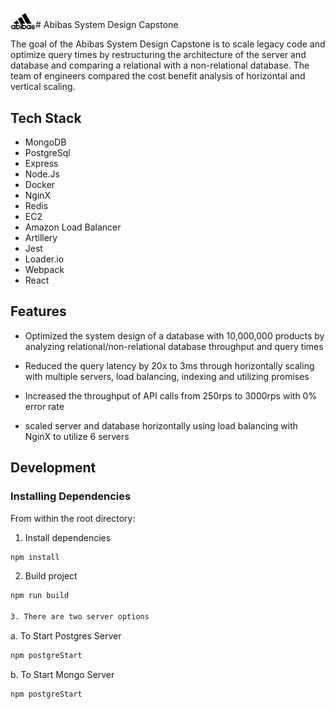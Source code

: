 # <img src="abibas.jpg" align="left" width="40" height="40"> 
<br/>
# Abibas System Design Capstone

The goal of the Abibas System Design Capstone is to scale legacy code and optimize query times by restructuring the architecture of the server and database and comparing a relational with a non-relational database. The team of engineers compared the cost benefit analysis of horizontal and vertical scaling. 


## Tech Stack

- MongoDB
- PostgreSql
- Express
- Node.Js
- Docker
- NginX
- Redis
- EC2
- Amazon Load Balancer
- Artillery
- Jest
- Loader.io
- Webpack
- React

## Features 

- Optimized the system design of a database with 10,000,000 products by analyzing relational/non-relational database throughput and query times

- Reduced the query latency by 20x to 3ms through horizontally scaling with multiple servers, load balancing, indexing and utilizing promises 

- Increased the throughput of API calls from 250rps to 3000rps with 0% error rate

- scaled server and database horizontally using load balancing with NginX to utilize 6 servers

## Development

### Installing Dependencies

From within the root directory:

1. Install dependencies
```sh
npm install
  ```
2. Build project
```sh
npm run build

3. There are two server options 
  ```
a. To Start Postgres Server 
```sh
npm postgreStart
  ```

b. To Start Mongo Server 
```sh
npm postgreStart
  ```